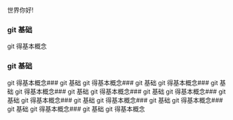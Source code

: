 ###
世界你好!
### git 基础
git 得基本概念
### git 基础
git 得基本概念### git 基础
git 得基本概念### git 基础
git 得基本概念### git 基础
git 得基本概念### git 基础
git 得基本概念### git 基础
git 得基本概念### git 基础
git 得基本概念### git 基础
git 得基本概念### git 基础
git 得基本概念### git 基础
git 得基本概念### git 基础
git 得基本概念